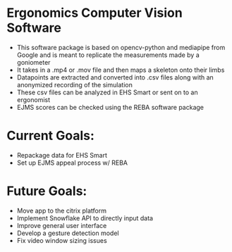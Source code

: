 # Ergonomics Computer Vision Software 

- This software package is based on opencv-python and mediapipe from Google and is meant to replicate the measurements made by a goniometer
- It takes in a .mp4 or .mov file and then maps a skeleton onto their limbs
- Datapoints are extracted and converted into .csv files along with an anonymized recording of the simulation
- These csv files can be analyzed in EHS Smart or sent on to an ergonomist
- EJMS scores can be checked using the REBA software package
  
# Current Goals:
- Repackage data for EHS Smart
- Set up EJMS appeal process w/ REBA

# Future Goals:
- Move app to the citrix platform
- Implement Snowflake API to directly input data
- Improve general user interface
- Develop a gesture detection model
- Fix video window sizing issues
